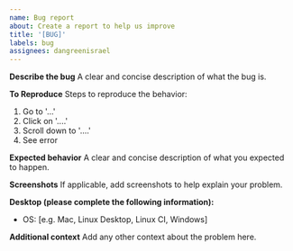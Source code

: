 ```yaml
---
name: Bug report
about: Create a report to help us improve
title: '[BUG]'
labels: bug
assignees: dangreenisrael
---
```


**Describe the bug**
A clear and concise description of what the bug is.

**To Reproduce**
Steps to reproduce the behavior:

1. Go to '...'
2. Click on '....'
3. Scroll down to '....'
4. See error

**Expected behavior**
A clear and concise description of what you expected to happen.

**Screenshots**
If applicable, add screenshots to help explain your problem.

**Desktop (please complete the following information):**

- OS: [e.g. Mac, Linux Desktop, Linux CI, Windows]

**Additional context**
Add any other context about the problem here.
